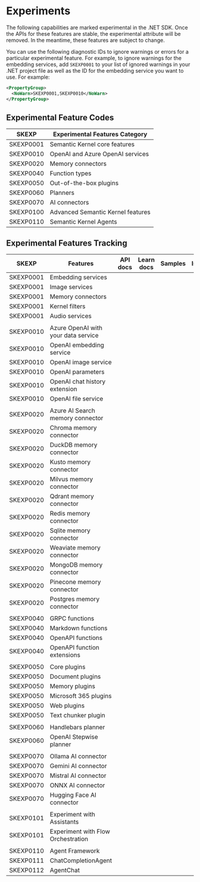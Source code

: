 # Experiments

The following capabilities are marked experimental in the .NET SDK. Once the APIs for these features are stable, the experimental attribute will be removed. In the meantime, these features are subject to change.

You can use the following diagnostic IDs to ignore warnings or errors for a particular experimental feature. For example, to ignore warnings for the embedding services, add `SKEXP0001` to your list of ignored warnings in your .NET project file as well as the ID for the embedding service you want to use. For example:

```xml
<PropertyGroup>
  <NoWarn>SKEXP0001,SKEXP0010</NoWarn>
</PropertyGroup>
```

## Experimental Feature Codes

| SKEXP​ | Experimental Features Category​​ |
|-------|--------------------------------|
| SKEXP0001 | Semantic Kernel core features |
| SKEXP0010 | OpenAI and Azure OpenAI services |
| SKEXP0020 | Memory connectors |
| SKEXP0040 | Function types |
| SKEXP0050 | Out-of-the-box plugins |
| SKEXP0060 | Planners |
| SKEXP0070 | AI connectors |
| SKEXP0100 | Advanced Semantic Kernel features |
| SKEXP0110 | Semantic Kernel Agents |

## Experimental Features Tracking

| SKEXP​ | Features​​ | API docs​​ | Learn docs​​ | Samples​​ | Issues​​ | Implementations​ |
|-------|----------|----------|------------|---------|--------|-----------------|
| SKEXP0001 | Embedding services | | | | | |
| SKEXP0001 | Image services | | | | | |
| SKEXP0001 | Memory connectors | | | | | |
| SKEXP0001 | Kernel filters | | | | | |
| SKEXP0001 | Audio services | | | | | |
| | | | | | | |
| SKEXP0010 | Azure OpenAI with your data service | | | | | |
| SKEXP0010 | OpenAI embedding service | | | | | |
| SKEXP0010 | OpenAI image service | | | | | |
| SKEXP0010 | OpenAI parameters | | | | | |
| SKEXP0010 | OpenAI chat history extension | | | | | |
| SKEXP0010 | OpenAI file service | | | | | |
| | | | | | | |
| SKEXP0020 | Azure AI Search memory connector | | | | | |
| SKEXP0020 | Chroma memory connector | | | | | |
| SKEXP0020 | DuckDB memory connector | | | | | |
| SKEXP0020 | Kusto memory connector | | | | | |
| SKEXP0020 | Milvus memory connector | | | | | |
| SKEXP0020 | Qdrant memory connector | | | | | |
| SKEXP0020 | Redis memory connector | | | | | |
| SKEXP0020 | Sqlite memory connector | | | | | |
| SKEXP0020 | Weaviate memory connector | | | | | |
| SKEXP0020 | MongoDB memory connector | | | | | |
| SKEXP0020 | Pinecone memory connector | | | | | |
| SKEXP0020 | Postgres memory connector | | | | | |
| | | | | | | |
| SKEXP0040 | GRPC functions | | | | | |
| SKEXP0040 | Markdown functions | | | | | |
| SKEXP0040 | OpenAPI functions | | | | | |
| SKEXP0040 | OpenAPI function extensions | | | | | |
| | | | | | | |
| SKEXP0050 | Core plugins | | | | | |
| SKEXP0050 | Document plugins | | | | | |
| SKEXP0050 | Memory plugins | | | | | |
| SKEXP0050 | Microsoft 365 plugins | | | | | |
| SKEXP0050 | Web plugins | | | | | |
| SKEXP0050 | Text chunker plugin | | | | | |
| | | | | | | |
| SKEXP0060 | Handlebars planner | | | | | |
| SKEXP0060 | OpenAI Stepwise planner | | | | | |
| | | | | | | |
| SKEXP0070 | Ollama AI connector | | | | | |
| SKEXP0070 | Gemini AI connector | | | | | |
| SKEXP0070 | Mistral AI connector | | | | | |
| SKEXP0070 | ONNX AI connector | | | | | |
| SKEXP0070 | Hugging Face AI connector | | | | | |
| | | | | | | |
| SKEXP0101 | Experiment with Assistants | | | | | |
| SKEXP0101 | Experiment with Flow Orchestration | | | | | |
| | | | | | | |
| SKEXP0110 | Agent Framework | | | | | |
| SKEXP0111 | ChatCompletionAgent | | | | | |
| SKEXP0112 | AgentChat | | | | | |
